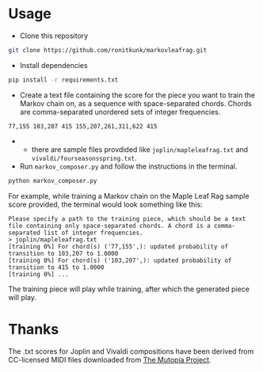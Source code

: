 # Usage
* Clone this repository
```sh
git clone https://github.com/ronitkunk/markovleafrag.git
```
* Install dependencies
```sh
pip install -r requirements.txt
```
* Create a text file containing the score for the piece you want to train the Markov chain on, as a sequence with space-separated chords. Chords are comma-separated unordered sets of integer frequencies.
```
77,155 103,207 415 155,207,261,311,622 415
```
* * there are sample files provdided like `joplin/mapleleafrag.txt` and `vivaldi/fourseasonsspring.txt`.
* Run `markov_composer.py` and follow the instructions in the terminal.
```python
python markov_composer.py
```
For example, while training a Markov chain on the Maple Leaf Rag sample score provided, the terminal would look something like this:
```
Please specify a path to the training piece, which should be a text file containing only space-separated chords. A chord is a comma-separated list of integer frequencies.
> joplin/mapleleafrag.txt
[training 0%] For chord(s) ('77,155',): updated probability of transition to 103,207 to 1.0000
[training 0%] For chord(s) ('103,207',): updated probability of transition to 415 to 1.0000
[training 0%] ...
```
The training piece will play while training, after which the generated piece will play.

# Thanks
The .txt scores for Joplin and Vivaldi compositions have been derived from CC-licensed MIDI files downloaded from [The Mutopia Project](https://www.mutopiaproject.org/ftp/).